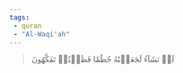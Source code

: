 ```yaml
---
tags: 
 - quran 
 - "Al-Waqi'ah"
---
```


> لَوۡ نَشَآءُ لَجَعَلۡنَٰهُ حُطَٰمٗا فَظَلۡتُمۡ تَفَكَّهُونَ
